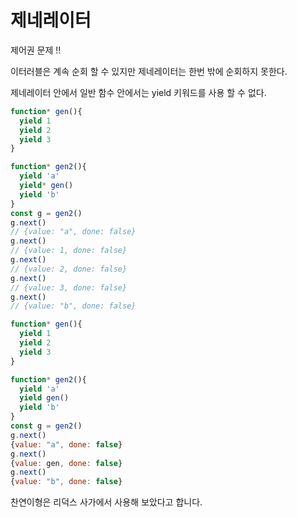 
# 제네레이터
 
제어권 문제 !!  

이터러블은 계속 순회 할 수 있지만 제네레이터는 한번 밖에 순회하지 못한다.  

제네레이터 안에서 일반 함수 안에서는 yield 키워드를 사용 할 수 없다.  

```javascript
function* gen(){
  yield 1
  yield 2
  yield 3
}

function* gen2(){
  yield 'a'
  yield* gen() 
  yield 'b'
}
const g = gen2()
g.next()
// {value: "a", done: false}
g.next()
// {value: 1, done: false}
g.next()
// {value: 2, done: false}
g.next()
// {value: 3, done: false}
g.next()
// {value: "b", done: false}
```

```javascript
function* gen(){
  yield 1
  yield 2
  yield 3
}

function* gen2(){
  yield 'a'
  yield gen() 
  yield 'b'
}
const g = gen2()
g.next()
{value: "a", done: false}
g.next()
{value: gen, done: false}
g.next()
{value: "b", done: false}
```

찬연이형은 리덕스 사가에서 사용해 보았다고 합니다.  
